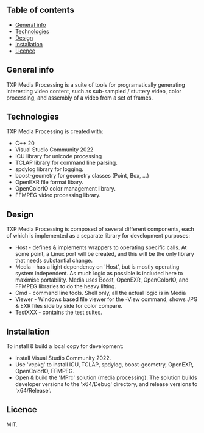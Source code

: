## Table of contents
* [General info](#general-info)
* [Technologies](#technologies)
* [Design](#design)
* [Installation](#installation)
* [Licence](#licence)

## General info
TXP Media Processing is a suite of tools for programatically generating interesting video content, such as sub-sampled / stuttery video, color processing, and assembly of a video from a set of frames.  

## Technologies
TXP Media Processing is created with:
* C++ 20 
* Visual Studio Community 2022
* ICU library for unicode processing 
* TCLAP library for command line parsing.
* spdylog library for logging.
* boost-geometry for geometry classes (Point, Box, ...)
* OpenEXR file format libary.
* OpenColorIO color management library. 
* FFMPEG video processing library. 
	
## Design
TXP Media Processing is composed of several different components, each of which is implemented as a separate library for development purposes:
* Host - defines & implements wrappers to operating specific calls. At some point, a Linux port will be created, and this will be the only library that needs substantial change. 
* Media - has a light dependency on 'Host', but is mostly operating system independent. As much logic as possible is included here to maximise portability. Media uses Boost, OpenEXR, OpenColorIO, and FFMPEG libraries to do the heavy lifting. 
* Cmd - command line tools. Shell only, all the actual logic is in Media
* Viewer - Windows based file viewer for the -View command, shows JPG & EXR files side by side for color compare. 
* TestXXX - contains the test suites. 
 

## Installation
To install & build a local copy for development:
* Install Visual Studio Community 2022.  
* Use 'vcpkg' to install ICU, TCLAP, spdylog, boost-geometry, OpenEXR, OpenColorIO, FFMPEG. 
* Open & build the 'MPrc' solution (media processing). The solution builds developer versions to the 'x64/Debug' directory, and release versions to 'x64/Release'.

## Licence

MIT. 
